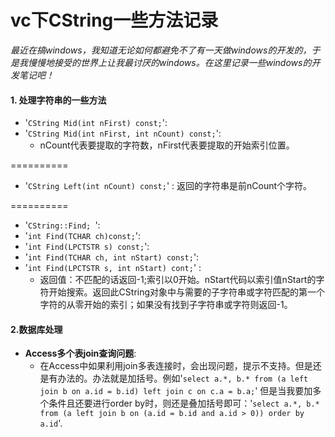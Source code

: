 vc下CString一些方法记录
==========

*最近在搞windows，我知道无论如何都避免不了有一天做windows的开发的，于是我慢慢地接受的世界上让我最讨厌的windows。在这里记录一些windows的开发笔记吧！*


#### 1. 处理字符串的一些方法 ####

- '`CString Mid(int nFirst) const;`':
- '`CString Mid(int nFirst, int nCount) const;`': 
    * nCount代表要提取的字符数，nFirst代表要提取的开始索引位置。
	
	
==========

- '`CString Left(int nCount) const;`' : 返回的字符串是前nCount个字符。

==========

- '`CString::Find; `':
- '`int Find(TCHAR ch)const;`':
- '`int Find(LPCTSTR s) const;`':
- '`int Find(TCHAR ch, int nStart) const;`':
- '`int Find(LPCTSTR s, int nStart) cont;`' : 
  * 返回值：不匹配的话返回-1;索引以0开始。nStart代码以索引值nStart的字符开始搜索。返回此CString对象中与需要的子字符串或字符匹配的第一个字符的从零开始的索引；如果没有找到子字符串或字符则返回-1。


#### 2.数据库处理 ####

- **Access多个表join查询问题**: 
    * 在Access中如果利用join多表连接时，会出现问题，提示不支持。但是还是有办法的。办法就是加括号。例如'`select a.*, b.* from (a left join b on a.id = b.id) left join c on c.a = b.a;`' 但是当我要加多个条件且还要进行order by时，则还是叠加括号即可：'`select a.*, b.* from (a left join b on (a.id = b.id and a.id > 0)) order by a.id`'.
